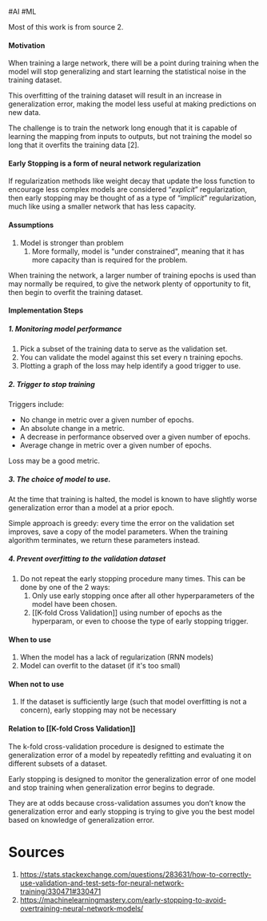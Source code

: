 #AI #ML

Most of this work is from source 2.

#### Motivation
When training a large network, there will be a point during training when the model will stop generalizing and start learning the statistical noise in the training dataset.

This overfitting of the training dataset will result in an increase in generalization error, making the model less useful at making predictions on new data.

The challenge is to train the network long enough that it is capable of learning the mapping from inputs to outputs, but not training the model so long that it overfits the training data [2].

####  Early Stopping is a form of neural network regularization
 If regularization methods like weight decay that update the loss function to encourage less complex models are considered “_explicit_” regularization, then early stopping may be thought of as a type of “_implicit_” regularization, much like using a smaller network that has less capacity.
 
#### Assumptions
1. Model is stronger than problem
	1. More formally, model is "under constrained", meaning that it has more capacity than is required for the problem.

When training the network, a larger number of training epochs is used than may normally be required, to give the network plenty of opportunity to fit, then begin to overfit the training dataset.

#### Implementation Steps

#####  1. Monitoring model performance
1. Pick a subset of the training data to serve as the validation set.
2. You can validate the model against this set every n training epochs.
3. Plotting a graph of the loss may help identify a good trigger to use.

#####  2. Trigger to stop training
Triggers include:
-   No change in metric over a given number of epochs.
-   An absolute change in a metric.
-   A decrease in performance observed over a given number of epochs.
-   Average change in metric over a given number of epochs.

Loss may be a good metric.

#####  3. The choice of model to use.

At the time that training is halted, the model is known to have slightly worse generalization error than a model at a prior epoch.

Simple approach is greedy: every time the error on the validation set improves, save a copy of the model parameters. When the training algorithm terminates, we return these parameters instead.

##### 4. Prevent overfitting to the validation dataset

1. Do not repeat the early stopping procedure many times. This can be done by one of the 2 ways:
	1. Only use early stopping once after all other hyperparameters of the model have been chosen.
	2. [[K-fold Cross Validation]] using number of epochs as the hyperparam, or even to choose the type of early stopping trigger.

#### When to use
1. When the model has a lack of regularization (RNN models)
2. Model can overfit to the dataset (if it's too small)

#### When not to use
1. If the dataset is sufficiently large (such that model overfitting is not a concern), early stopping may not be necessary

#### Relation to [[K-fold Cross Validation]]
The k-fold cross-validation procedure is designed to estimate the generalization error of a model by repeatedly refitting and evaluating it on different subsets of a dataset.

Early stopping is designed to monitor the generalization error of one model and stop training when generalization error begins to degrade.

They are at odds because cross-validation assumes you don’t know the generalization error and early stopping is trying to give you the best model based on knowledge of generalization error.

Sources
 ===
1. https://stats.stackexchange.com/questions/283631/how-to-correctly-use-validation-and-test-sets-for-neural-network-training/330471#330471
2. https://machinelearningmastery.com/early-stopping-to-avoid-overtraining-neural-network-models/